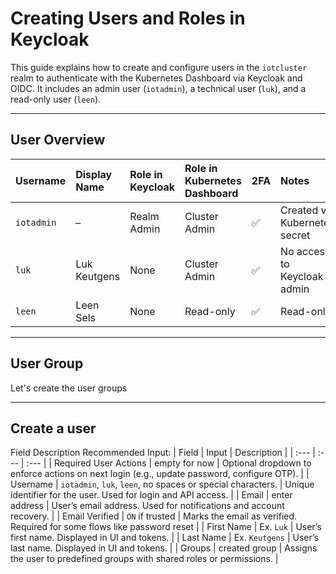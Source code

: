 # Creating Users and Roles in Keycloak
This guide explains how to create and configure users in the `iotcluster` realm to authenticate with the Kubernetes Dashboard via Keycloak and OIDC. It includes an admin user (`iotadmin`), a technical user (`luk`), and a read-only user (`leen`).

---

## User Overview
| Username     | Display Name   | Role in Keycloak | Role in Kubernetes Dashboard | 2FA   | Notes                 |
| :---         | :---           | :---             | :---                         | :---  | :---         |
| `iotadmin`   | –              | Realm Admin      | Cluster Admin                | ✅    | Created via Kubernetes secret |
| `luk`        | Luk Keutgens   | None             | Cluster Admin                | ✅    | No access to Keycloak admin |
| `leen`       | Leen Sels      | None             | Read-only                    | ✅    |  Read-only  |

---

## User Group
Let's create the user groups


---

## Create a user
Field	Description	Recommended Input:
| Field                  | Input            | Description       |
| :---                   | :---             | :---              |
| Required User Actions  | empty for now    | Optional dropdown to enforce actions on next login (e.g., update password, configure OTP). |
| Username               | `iotadmin`, `luk`, `leen`, no spaces or special characters.        | Unique identifier for the user. Used for login and API access. |
| Email                  | enter address | User’s email address. Used for notifications and account recovery. |
| Email Verified  | `ON` if trusted  | Marks the email as verified. Required for some flows like password reset | 
| First Name  | Ex. `Luk`  | User’s first name. Displayed in UI and tokens. |
| Last Name    | Ex. `Keutgens` | User’s last name. Displayed in UI and tokens. | 
| Groups      | created group  | Assigns the user to predefined groups with shared roles or permissions. | 

